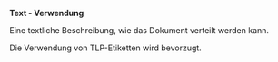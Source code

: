 **Text - Verwendung**

Eine textliche Beschreibung, wie das Dokument verteilt werden kann.

Die Verwendung von TLP-Etiketten wird bevorzugt.
